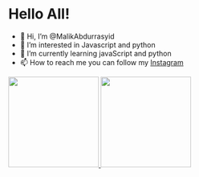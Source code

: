 # Hello All!

- 👋 Hi, I’m @MalikAbdurrasyid
- 👀 I’m interested in Javascript and python
- 🌱 I’m currently learning javaScript and python
- 📫 How to reach me you can follow my [Instagram](http://www.instagram.com/__malikabd)


<p align="left">
<a href="https://github.com/Maleekabd">
  <img height="180em" src="https://github-readme-stats-eight-theta.vercel.app/api?username=Maleekabd&show_icons=true&theme=algolia&include_all_commits=true&count_private=true"/>
  <img height="180em" src="https://github-readme-stats-eight-theta.vercel.app/api/top-langs/?username=Maleekabd&layout=compact&langs_count=8&theme=algolia"/>
</a>
</p>
